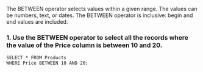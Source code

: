 The BETWEEN operator selects values within a given range. The values can be numbers, text, or dates.
The BETWEEN operator is inclusive: begin and end values are included. 
### 1. Use the BETWEEN operator to select all the records where the value of the Price column is between 10 and 20.
```
SELECT * FROM Products
WHERE Price BETWEEN 10 AND 20;
```
